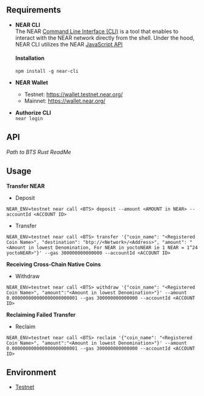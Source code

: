 ## Requirements

* **NEAR CLI**  
    The NEAR [Command Line Interface (CLI)](https://github.com/near/near-cli) is a tool that enables to interact with the NEAR network directly from the shell. Under the hood, NEAR CLI utilizes the NEAR [JavaScript API](https://github.com/near/near-api-js)


    #### Installation
    ```npm install -g near-cli```
* **NEAR Wallet**  
    - Testnet: https://wallet.testnet.near.org/
    - Mainnet: https://wallet.near.org/

* **Authorize CLI**  
    ```near login```
## API
*Path to BTS Rust ReadMe*

## Usage

**Transfer NEAR**  
- Deposit  
```console
NEAR_ENV=testnet near call <BTS> deposit --amount <AMOUNT in NEAR> --accountId <ACCOUNT ID>
```
- Transfer  
```console
NEAR_ENV=testnet near call <BTS> transfer '{"coin_name": "<Registered Coin Name>", "destination": "btp://<Network>/<Address>", "amount": "<Amount in lowest Denomination, For NEAR in yoctoNEAR ie 1 NEAR = 1^24 yoctoNEAR>"}' --gas 300000000000000 --accountId <ACCOUNT ID>
```

**Receiving Cross-Chain Native Coins**
- Withdraw  
```console
NEAR_ENV=testnet near call <BTS> withdraw '{"coin_name": "<Registered Coin Name>", "amount":"<Amount in lowest Denomination>"}' --amount 0.000000000000000000000001 --gas 300000000000000 --accountId <ACCOUNT ID>
```

**Reclaiming Failed Transfer**
- Reclaim  
```console
NEAR_ENV=testnet near call <BTS> reclaim '{"coin_name": "<Registered Coin Name>", "amount":"<Amount in lowest Denomination>"}' --amount 0.000000000000000000000001 --gas 300000000000000 --accountId <ACCOUNT ID>
```

## Environment

- [Testnet](./testnet.md)


